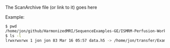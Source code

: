 The ScanArchive file (or link to it) goes here

Example:
```bash
$ pwd
/home/jon/github/HarmonizedMRI/SequenceExamples-GE/ISMRM-Perfusion-Workshop-Pamplona-2025/ASL/data
$ ls -l
lrwxrwxrwx 1 jon jon 83 Mar 16 05:57 data.h5 -> /home/jon/transfer/Exam6794/Series7/ScanArchive_7347633TMRFIX_20250305_155144404.h5
```

